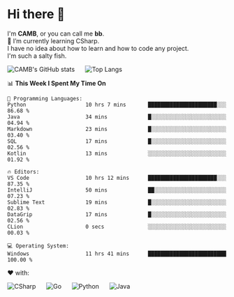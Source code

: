 # Hi there 👋
<!--
**CAMB-dev/CAMB-dev** is a ✨ _special_ ✨ repository because its `README.md` (this file) appears on your GitHub profile.

Here are some ideas to get you started:

- 🔭 I’m currently working on ...
- 🌱 I’m currently learning ...
- 👯 I’m looking to collaborate on ...
- 🤔 I’m looking for help with ...
- 💬 Ask me about ...
- 📫 How to reach me: ...
- 😄 Pronouns: ...
- ⚡ Fun fact: ...
-->
 I'm **CAMB**, or you can call me **bb**.  
 🌱 I’m currently learning CSharp.  
 I have no idea about how to learn and how to code any project.  
 I'm such a salty fish.
 
 
![CAMB's GitHub stats](https://github-readme-stats.vercel.app/api?username=CAMB-dev&show_icons=true&theme=tokyonight)
&nbsp;&nbsp;&nbsp;&nbsp;
![Top Langs](https://github-readme-stats.vercel.app/api/top-langs/?username=CAMB-dev&langs_count=5&theme=tokyonight)


<!--START_SECTION:waka-->
📊 **This Week I Spent My Time On** 

```text
💬 Programming Languages: 
Python                   10 hrs 7 mins       ██████████████████████░░░   86.68 % 
Java                     34 mins             █░░░░░░░░░░░░░░░░░░░░░░░░   04.94 % 
Markdown                 23 mins             █░░░░░░░░░░░░░░░░░░░░░░░░   03.40 % 
SQL                      17 mins             █░░░░░░░░░░░░░░░░░░░░░░░░   02.56 % 
Kotlin                   13 mins             ░░░░░░░░░░░░░░░░░░░░░░░░░   01.92 % 

🔥 Editors: 
VS Code                  10 hrs 12 mins      ██████████████████████░░░   87.35 % 
IntelliJ                 50 mins             ██░░░░░░░░░░░░░░░░░░░░░░░   07.23 % 
Sublime Text             19 mins             █░░░░░░░░░░░░░░░░░░░░░░░░   02.83 % 
DataGrip                 17 mins             █░░░░░░░░░░░░░░░░░░░░░░░░   02.56 % 
CLion                    0 secs              ░░░░░░░░░░░░░░░░░░░░░░░░░   00.03 % 

💻 Operating System: 
Windows                  11 hrs 41 mins      █████████████████████████   100.00 % 
```


<!--END_SECTION:waka-->


❤ with:

![CSharp](https://img.shields.io/badge/CSharp-%23512BD4?style=for-the-badge&logo=.net)
&nbsp;&nbsp;&nbsp;&nbsp;
![Go](https://img.shields.io/badge/Go-000000?style=for-the-badge&logo=go)
&nbsp;&nbsp;&nbsp;&nbsp;
![Python](https://img.shields.io/badge/Python-000000?style=for-the-badge&logo=python)
&nbsp;&nbsp;&nbsp;&nbsp;
![Java](https://img.shields.io/badge/Java-964B00?style=for-the-badge&logo=openjdk)
